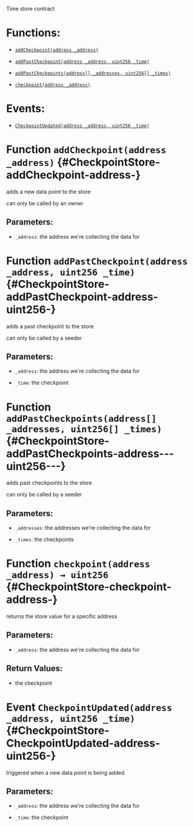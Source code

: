 Time store contract

# Functions:

- [`addCheckpoint(address _address)`](#CheckpointStore-addCheckpoint-address-)

- [`addPastCheckpoint(address _address, uint256 _time)`](#CheckpointStore-addPastCheckpoint-address-uint256-)

- [`addPastCheckpoints(address[] _addresses, uint256[] _times)`](#CheckpointStore-addPastCheckpoints-address---uint256---)

- [`checkpoint(address _address)`](#CheckpointStore-checkpoint-address-)

# Events:

- [`CheckpointUpdated(address _address, uint256 _time)`](#CheckpointStore-CheckpointUpdated-address-uint256-)

# Function `addCheckpoint(address _address)` {#CheckpointStore-addCheckpoint-address-}

adds a new data point to the store

can only be called by an owner

## Parameters:

- `_address`: the address we're collecting the data for

# Function `addPastCheckpoint(address _address, uint256 _time)` {#CheckpointStore-addPastCheckpoint-address-uint256-}

adds a past checkpoint to the store

can only be called by a seeder

## Parameters:

- `_address`: the address we're collecting the data for

- `_time`: the checkpoint

# Function `addPastCheckpoints(address[] _addresses, uint256[] _times)` {#CheckpointStore-addPastCheckpoints-address---uint256---}

adds past checkpoints to the store

can only be called by a seeder

## Parameters:

- `_addresses`: the addresses we're collecting the data for

- `_times`: the checkpoints

# Function `checkpoint(address _address) → uint256` {#CheckpointStore-checkpoint-address-}

returns the store value for a specific address

## Parameters:

- `_address`: the address we're collecting the data for

## Return Values:

- the checkpoint

# Event `CheckpointUpdated(address _address, uint256 _time)` {#CheckpointStore-CheckpointUpdated-address-uint256-}

triggered when a new data point is being added

## Parameters:

- `_address`: the address we're collecting the data for

- `_time`: the checkpoint

